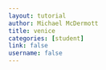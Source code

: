 ```yaml
---
layout: tutorial
author: Michael McDermott
title: venice
categories: [student]
link: false
username: false
---
```

